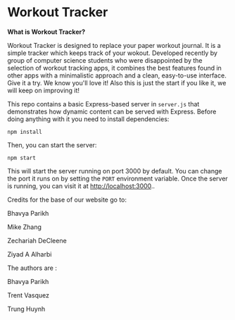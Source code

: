 # Workout Tracker

**What is Workout Tracker?**

Workout Tracker is designed to replace your paper workout journal. It is a simple tracker which keeps track of your wokout. Developed recently by group of computer science students who were disappointed by the selection of workout tracking apps, it combines the best features found in other apps with a minimalistic approach and a clean, easy-to-use interface. Give it a try. We know you'll love it!
Also this is just the start if you like it, we will keep on improving it!

This repo contains a basic Express-based server in `server.js` that demonstrates how dynamic content can be served with Express.  Before doing anything with it you need to install dependencies:
```
npm install
```

Then, you can start the server:
```
npm start
```
This will start the server running on port 3000 by default.  You can change the port it runs on by setting the `PORT` environment variable.  Once the server is running, you can visit it at [http://localhost:3000](http://localhost:3000)..

Credits for the base of our website go to:

Bhavya Parikh

Mike Zhang

Zechariah DeCleene

Ziyad A Alharbi


The authors are :

Bhavya Parikh

Trent Vasquez

Trung Huynh


